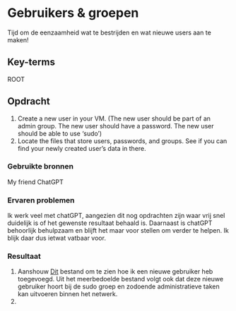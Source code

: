 # Gebruikers & groepen
Tijd om de eenzaamheid wat te bestrijden en wat nieuwe users aan te maken!

## Key-terms
ROOT

## Opdracht
1. Create a new user in your VM. 
(The new user should be part of an admin group.
The new user should have a password.
The new user should be able to use ‘sudo’)
2. Locate the files that store users, passwords, and groups. See if you can find your newly created user’s data in there.


### Gebruikte bronnen
My friend ChatGPT

### Ervaren problemen
Ik werk veel met chatGPT, aangezien dit nog opdrachten zijn waar vrij snel duidelijk is of het gewenste resultaat behaald is. Daarnaast is chatGPT behoorlijk behulpzaam en blijft het maar voor stellen om verder te helpen. Ik blijk daar dus ietwat vatbaar voor. 

### Resultaat
1. Aanshouw [Dit](./00_includes/04.newUser.PNG) bestand om te zien hoe ik een nieuwe gebruiker heb toegevoegd. Uit het meerbedoelde bestand volgt ook dat deze nieuwe gebruiker hoort bij de sudo groep en zodoende administratieve taken kan uitvoeren binnen het netwerk. 
2. 
